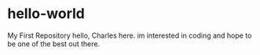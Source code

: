 # hello-world
My First Repository
hello, Charles here. im interested in coding and hope to be one of the best out there. 
